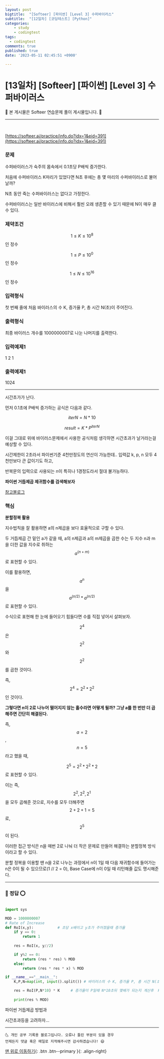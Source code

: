 ```yaml
---
layout: post
bigtitle:  "[Softeer] [파이썬] [Level 3] 수퍼바이러스"
subtitle:  "[12일차] [코딩테스트] [Python]"
categories:
    - study
    - codingtest
tags:
  - codingtest
comments: true
published: true
date: '2023-05-11 02:45:51 +0900'

---
```



# [13일차] [Softeer] [파이썬] [Level 3] 수퍼바이러스

🎀 본 게시물은 Softeer 연습문제 풀이 게시물입니다. 🎀 

---
<br>

[https://softeer.ai/practice/info.do?idx=1&eid=391](https://softeer.ai/practice/info.do?idx=1&eid=391)


### 문제

수퍼바이러스가 숙주의 몸속에서 0.1초당 P배씩 증가한다.


처음에 수퍼바이러스 K마리가 있었다면 N초 후에는 총 몇 마리의 수퍼바이러스로 불어날까?

N초 동안 죽는 수퍼바이러스는 없다고 가정한다.


수퍼바이러스는 일반 바이러스에 비해서 훨씬 오래 생존할 수 있기 때문에 N이 매우 클 수 있다.


### 제약조건

$$1 ≤ K ≤ 10^8$$ 인 정수

$$1 ≤ P ≤ 10^0$$ 인 정수

$$1 ≤ N ≤ 10^{16}$$ 인 정수

### 입력형식

첫 번째 줄에 처음 바이러스의 수 K, 증가율 P, 총 시간 N(초)이 주어진다.

### 출력형식

최종 바이러스 개수를 1000000007로 나눈 나머지를 출력한다.

### 입력예제1

1 2 1

### 출력예제1

1024

---

시간초가가 난다. 

먼저 0.1초에 P배씩 증가하는 공식은 다음과 같다. 

$$ iterN = N*10$$ 

$$ result = K * P^{iterN} $$ 

이걸 그대로 위에 바이러스문제에서 사용한 공식처럼 생각하면 시간초과가 날거라는걸 예상할 수 있다.

시간제한이 2초라서 파이썬기준 4천만정도의 연산이 가능한데.. 입력값 k, p, n 모두 4천만보다 큰 값이기도 하고,

반복문의 입력으로 사용되는 n이 특히나 1경정도라서 절대 불가능하다.


__파이썬 거듭제곱 제귀함수를 검색해보자__

[참고블로그](https://seongonion.tistory.com/88)


### 핵심 

__분할정복 활용__

지수법칙을 잘 활용하면 a의 n제곱을 보다 효율적으로 구할 수 있다.

두 거듭제곱 간 밑인 a가 같을 때, a의 n제곱과 a의 m제곱을 곱한 수는 두 지수 n과 m을 더한 값을 지수로 취하는 $$a^{(n+m)}$$로 표현할 수 있다.

이를 활용하면, $$a^n$$을 $$a^{(n / 2)} * a^{(n / 2)}$$로 표현할 수 있다.

수식으로 표현해 한 눈에 들어오기 힘들다면 수를 직접 넣어서 살펴보자.

 

$$2^4$$은 $$2^2$$ 와 $$2^2$$를 곱한 것이다.

 

즉, $$2^4 = 2^2 * 2^2$$인 것이다.

 

__그렇다면 n이 2로 나누어 떨어지지 않는 홀수라면 어떻게 될까? 그냥 a를 한 번만 더 곱해주면 간단히 해결된다.__

 

즉, $$a = 2$$, $$n = 5$$라고 했을 때,

 

$$2^5 = 2^2 * 2^2 * 2$$ 로 표현할 수 있다.

 

이는 즉, $$2^2, 2^2, 2^1$$을 모두 곱해준 것으로, 지수를 모두 더해주면 $$2 + 2 + 1 = 5$$로, $$2^5$$이 된다.

 

이러한 접근 방식은 n을 매번 2로 나눠 더 작은 문제로 만들어 해결하는 분할정복 방식이라고 할 수 있다.


분할 정복을 이용할 땐 n을 2로 나누는 과정에서 n이 1일 때 다음 재귀함수에 들어가는 n은 0이 될 수 있으므로(1 // 2 = 0), Base Case에 n이 0일 때 리턴해줄 값도 명시해준다.


---

### 🚀 정답 ⭕

```python

import sys 

MOD = 1000000007
# Rate of Increase
def RoI(x,y):           # 초당 x배이고 y초가 주어졌을때 증가율 
    if y == 0:
        return 1
        
    res = RoI(x, y//2)

    if y%2 == 0:
        return (res * res) % MOD
    else: 
        return (res * res * x) % MOD

if __name__=="__main__":
    K,P,N=map(int, input().split()) # 바이러스의 수 K, 증가율 P, 총 시간 N(초)

    res = RoI(P,N*10) * K     # 증가율이 P일때 N*10초뒤 몇배가 되는지 계산후  K개의 바이러스를 곱해줌 
    
    print(res % MOD)

```

파이썬 거듭제곱 방법과 

시간초과등을 고려하자...

***
    🌜 개인 공부 기록용 블로그입니다. 오류나 틀린 부분이 있을 경우 
    언제든지 댓글 혹은 메일로 지적해주시면 감사하겠습니다! 😄

[맨 위로 이동하기](#){: .btn .btn--primary }{: .align-right}